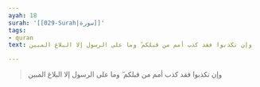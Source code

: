 ```yaml
---
ayah: 18
surah: '[[029-Surah|سورة]]'
tags:
- quran
text: وإن تكذبوا فقد كذب أمم من قبلكم ۖ وما على الرسول إلا البلاغ المبين

---
```

> وإن تكذبوا فقد كذب أمم من قبلكم ۖ وما على الرسول إلا البلاغ المبين
